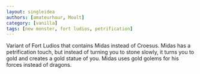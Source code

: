```yaml
---
layout: singleidea
authors: [amateurhour, Moult]
category: [vanilla]
tags: [new monster, fort ludios, petrification]
---
```

Variant of Fort Ludios that contains Midas instead of Croesus. Midas has a
petrification touch, but instead of turning you to stone slowly, it turns you to
gold and creates a gold statue of you. Midas uses gold golems for his forces
instead of dragons.
